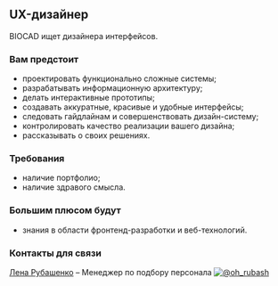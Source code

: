 ## UX-дизайнер

BIOCAD ищет дизайнера интерфейсов.

### Вам предстоит
  - проектировать функционально сложные системы;
  - разрабатывать информационную архитектуру;
  - делать интерактивные прототипы;
  - создавать аккуратные, красивые и удобные интерфейсы;
  - следовать гайдлайнам и совершенствовать дизайн-систему;
  - контролировать качество реализации вашего дизайна;
  - рассказывать о своих решениях.

### Требования
  - наличие портфолио;
  - наличие здравого смысла.

### Большим плюсом будут
  - знания в области фронтенд-разработки и веб-технологий.

### Контакты для связи
[Лена Рубашенко](mailto:rubashenko@biocad.ru) – Менеджер по подбору персонала [ ![@oh_rubash](/img/telegram.png) ](https://telegram.me/oh_rubash)
